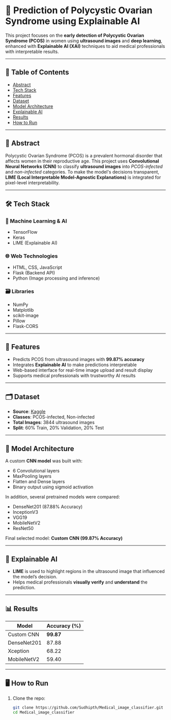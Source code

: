 # 🧠 Prediction of Polycystic Ovarian Syndrome using Explainable AI

This project focuses on the **early detection of Polycystic Ovarian Syndrome (PCOS)** in women using **ultrasound images** and **deep learning**, enhanced with **Explainable AI (XAI)** techniques to aid medical professionals with interpretable results.

---

## 📌 Table of Contents
- [Abstract](#abstract)
- [Tech Stack](#tech-stack)
- [Features](#features)
- [Dataset](#dataset)
- [Model Architecture](#model-architecture)
- [Explainable AI](#explainable-ai)
- [Results](#results)
- [How to Run](#how-to-run)

---

## 🧬 Abstract

Polycystic Ovarian Syndrome (PCOS) is a prevalent hormonal disorder that affects women in their reproductive age. This project uses **Convolutional Neural Networks (CNN)** to classify **ultrasound images** into *PCOS-infected* and *non-infected* categories. To make the model's decisions transparent, **LIME (Local Interpretable Model-Agnostic Explanations)** is integrated for pixel-level interpretability.

---

## 🛠️ Tech Stack

### 🧠 Machine Learning & AI
- TensorFlow
- Keras
- LIME (Explainable AI)

### 🌐 Web Technologies
- HTML, CSS, JavaScript
- Flask (Backend API)
- Python (Image processing and inference)

### 🗃️ Libraries
- NumPy
- Matplotlib
- scikit-image
- Pillow
- Flask-CORS

---

## 🚀 Features

- Predicts PCOS from ultrasound images with **99.87% accuracy**
- Integrates **Explainable AI** to make predictions interpretable
- Web-based interface for real-time image upload and result display
- Supports medical professionals with trustworthy AI results

---

## 🗂 Dataset

- **Source**: [Kaggle](https://www.kaggle.com/)
- **Classes**: PCOS-infected, Non-infected
- **Total Images**: 3844 ultrasound images
- **Split**: 60% Train, 20% Validation, 20% Test

---

## 🧱 Model Architecture

A custom **CNN model** was built with:
- 6 Convolutional layers
- MaxPooling layers
- Flatten and Dense layers
- Binary output using sigmoid activation

In addition, several pretrained models were compared:
- DenseNet201 (87.88% Accuracy)
- InceptionV3
- VGG19
- MobileNetV2
- ResNet50

Final selected model: **Custom CNN (99.87% Accuracy)**

---

## 🧾 Explainable AI

- **LIME** is used to highlight regions in the ultrasound image that influenced the model’s decision.
- Helps medical professionals **visually verify** and **understand** the prediction.

---

## 📊 Results

| Model              | Accuracy (%) |
|-------------------|--------------|
| Custom CNN         | **99.87**     |
| DenseNet201        | 87.88        |
| Xception           | 68.22        |
| MobileNetV2        | 59.40        |

---

## 🖥️ How to Run

1. Clone the repo:
   ```bash
   git clone https://github.com/Sudhipth/Medical_image_classifier.git
   cd Medical_image_classifier
